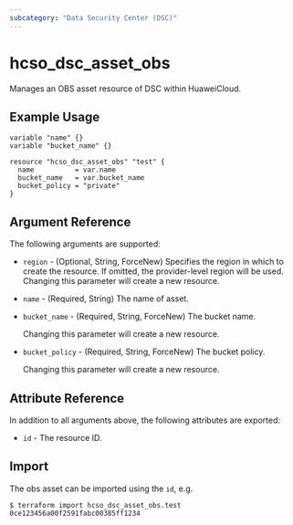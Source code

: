 ```yaml
---
subcategory: "Data Security Center (DSC)"
---
```


# hcso_dsc_asset_obs

Manages an OBS asset resource of DSC within HuaweiCloud.  

## Example Usage

```hcl
variable "name" {}
variable "bucket_name" {}

resource "hcso_dsc_asset_obs" "test" {
  name          = var.name
  bucket_name   = var.bucket_name
  bucket_policy = "private"
}
```

## Argument Reference

The following arguments are supported:

* `region` - (Optional, String, ForceNew) Specifies the region in which to create the resource.
  If omitted, the provider-level region will be used. Changing this parameter will create a new resource.

* `name` - (Required, String) The name of asset.  

* `bucket_name` - (Required, String, ForceNew) The bucket name.  

  Changing this parameter will create a new resource.

* `bucket_policy` - (Required, String, ForceNew) The bucket policy.  

  Changing this parameter will create a new resource.

## Attribute Reference

In addition to all arguments above, the following attributes are exported:

* `id` - The resource ID.

## Import

The obs asset can be imported using the `id`, e.g.

```
$ terraform import hcso_dsc_asset_obs.test 0ce123456a00f2591fabc00385ff1234
```
